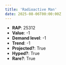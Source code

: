 ```yaml
---
title: 'Radioactive Man'
date: 2025-08-06T00:00:00Z
---
```

- **RAP**: 25312
- **Value**: -1
- **Demand level**: -1
- **Trend**: -1
- **Projected?**: True
- **Hyped?**: True
- **Rare?**: True
